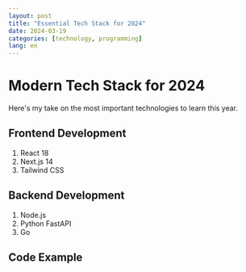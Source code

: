 ```yaml
---
layout: post
title: "Essential Tech Stack for 2024"
date: 2024-03-19
categories: [technology, programming]
lang: en
---
```


# Modern Tech Stack for 2024

Here's my take on the most important technologies to learn this year.

## Frontend Development
1. React 18
2. Next.js 14
3. Tailwind CSS

## Backend Development
1. Node.js
2. Python FastAPI
3. Go

## Code Example 